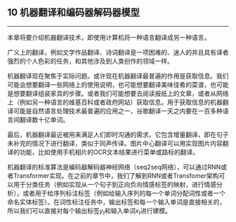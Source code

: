 ## 10 机器翻译和编码器解码器模型
---
本章将要介绍机器翻译技术，即使用计算机将一种语言翻译成另一种语言。

广义上的翻译，例如文学作品翻译、诗词翻译是一项困难的、迷人的并且具有译者强烈的个人色彩的任务，和其他涉及到人类创作的领域一样。

机器翻译现在聚焦于实际问题。或许现在机器翻译最普遍的作用是获取信息。我们可能会想要翻译一些网络上的使用说明，也可能想要翻译美味佳肴的菜谱，也可能是想要翻译组装家具的步骤。或者我们可能想要去阅读报纸上的文章，或者从网络上（例如另一种语言的维基百科或者政府网站）获取信息。用于获取信息的机器翻译可能是自然语言处理技术最普遍的应用之一，谷歌翻译一天之内要在一百多种语言间翻译数十亿单词。

最后，机器翻译最近被用来满足人们即时沟通的需求。它包含增量翻译，即在句子未补完的情况下进行翻译，类似于同声传译。图片中心翻译可以用实现图片内容翻译的功能，比如使用手机相片的OCR文本结果进行菜单或路标的翻译。

机器翻译的标准算法是编码器解码器神经网络（seq2seq网络），可以通过RNN或者Transformer实现。在之前的章节中，我们了解到RNN或者Transfomer架构可以用于分类任务（例如实现从一个句子到正向负向情感标签的映射，进行情感分析），或者用于给序列标注标签（例如给输入序列的每一个单词分配词性或者一个命名实体标签）。在词性标注任务中，输出标签和每一个输入单词是直接相关的，所以我们可以直接对每个输出标签$y_t$和输入单词$x_t$进行建模。
